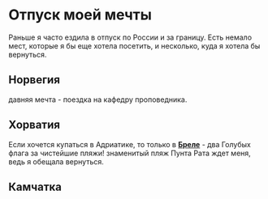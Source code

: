# Отпуск моей мечты
Раньше я часто ездила в отпуск по России и за границу. Есть немало мест, которые я бы еще хотела посетить, и несколько, куда я хотела бы вернуться.

## Норвегия

давняя мечта - поездка на кафедру проповедника.

## Хорватия

Если хочется купаться в Адриатике, то только в [**Бреле**](https://brela.hr) - два Голубых флага за чистейшие пляжи! знаменитый пляж Пунта Рата ждет меня, ведь я обещала вернуться.

## Камчатка